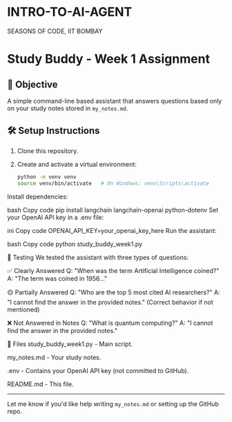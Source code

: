 # INTRO-TO-AI-AGENT
SEASONS OF CODE, IIT BOMBAY

# Study Buddy - Week 1 Assignment

## 🧠 Objective
A simple command-line based assistant that answers questions based only on your study notes stored in `my_notes.md`.

## 🛠️ Setup Instructions

1. Clone this repository.
2. Create and activate a virtual environment:

   ```bash
   python -m venv venv
   source venv/bin/activate   # On Windows: venv\Scripts\activate

Install dependencies:

bash
Copy code
pip install langchain langchain-openai python-dotenv
Set your OpenAI API key in a .env file:

ini
Copy code
OPENAI_API_KEY=your_openai_key_here
Run the assistant:

bash
Copy code
python study_buddy_week1.py

🧪 Testing
We tested the assistant with three types of questions:

✅ Clearly Answered
Q: "When was the term Artificial Intelligence coined?"
A: "The term was coined in 1956..."

🟡 Partially Answered
Q: "Who are the top 5 most cited AI researchers?"
A: "I cannot find the answer in the provided notes." (Correct behavior if not mentioned)

❌ Not Answered in Notes
Q: "What is quantum computing?"
A: "I cannot find the answer in the provided notes."

📂 Files
study_buddy_week1.py - Main script.

my_notes.md - Your study notes.

.env - Contains your OpenAI API key (not committed to GitHub).

README.md - This file.


---

Let me know if you'd like help writing `my_notes.md` or setting up the GitHub repo.


